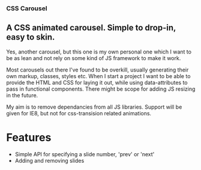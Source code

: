 ### CSS Carousel
## A CSS animated carousel. Simple to drop-in, easy to skin.

Yes, another carousel, but this one is my own personal one which I want to be as lean and not rely on some kind of JS framework to make it work.

Most carousels out there I've found to be overkill, usually generating their own markup, classes, styles etc. When I start a project I want to be able to provide the HTML and CSS for laying it out, while using data-attributes to pass in functional components. There might be scope for adding JS resizing in the future.

My aim is to remove dependancies from all JS libraries. Support will be given for IE8, but not for css-transision related animations.

# Features
* Simple API for specifying a slide number, 'prev' or 'next'
* Adding and removing slides
